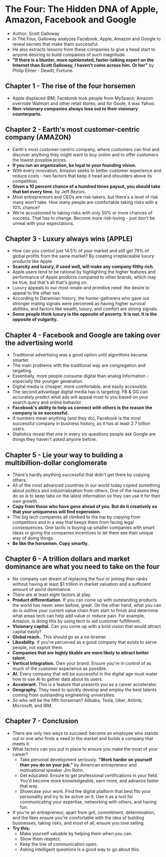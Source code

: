 # The Four: The Hidden DNA of Apple, Amazon, Facebook and Google
- Author: Scott Galloway
- In The Four, Galloway analyzes Facebook, Apple, Amazon and Google to reveal secrets that make them successful.
- He also extracts lessons from these companies to give a head start to anyone desiring to build companies of such magnitude.
- **"If there is a blunter, more opinionated, faster-talking expert on the Internet than Scott Galloway, I haven't come across him. Or her"** by Philip Elmer - Dewitt, Fortune.

## Chapter 1 - The rise of the four horsemen
- Apple displaced IBM; Facebook took people from MySpace; Amazon overrode Walmart and other retail stores; and for Goole, it was Yahoo.
- **Non-visionary companies always lose out to their visionary counterparts.**

## Chapter 2 - Earth's most customer-centric company (AMAZON)
- Earth's most customer-centric company, where customers can find and discover anything they might want to buy online and to offer customers the lowest possible prices.
- **If you run an organization, be loyal to your founding vision.**
- With every innovation, Amazon seeks to better customer experience and reduce costs - two factors that keep it head and shoulders above its competition.
- **Given a 10 percent chance of a hundred times payout, you should take that bet every time.** by Jeff Bezors.
- Most entrepreneurs and CEOs are risk-takers, but there's a level of risk many won't take. How many people are comfortable taking risks with a 10% chance?
- We're accustomed to taking risks with only 50% or more chances of success. That has to change. Become more risk-loving - just don't be unreal with your expectations.

## Chapter 3 - Luxury always wins (APPLE)
- How can you control just 14.5% of your market and still get 79% of global profits from the same market? By creating irreplaceable luxury products like Apple.
- **Scarcity and luxury, if used well, will make any company filthy rich.**
- Apple users tend to be rational by highlighting the higher features and performance of Apple products compared to other brands, which may be true, but that's all that's going on.
- Luxury appeals to our most innate and primitive need: the desire to appeal to the other sex.
- According to Darwinian history, the hunter-gatherers who gave out stronger mating signals were perceived as having higher survival abilities, and factors like wealth, luxury, and comfort are strong signals.
- **Some people think luxury is the opposite of poverty. It is not. It is the opposite of vulgarity.**

## Chapter 4 - Facebook and Google are taking over the advertising world
- Traditional advertising was a good option until algorithms became smarter.
- The main problems with the traditional way are congregation and targeting.
- Essentially, more people consume digital than analog information - especially the younger generation.
- Digital media is cheaper, more comfortable, and easily accessible.
- The second advantage digital media has is targeting. FB & GG can accurately predict what ads will appeal most to you based on your search query and online behavior.
- **Facebook's ability to help us connect with others is the reason the company is so successful.**
- If numbers mean anything (and they do), Facebook is the most successful company in business history, as it has at least 2.7 billion users.
- Statistics reveal that one in every six questions people ask Google are things they haven't asked anyone before.

## Chapter 5 - Lie your way to building a multibillion-dollar conglomerate
- There's hardly anything successful that didn't get there by copying others.
- All of the most advanced countries in our world today copied something about politics and industrialization from others. One of the reasons they do so is to keep tabs on the latest information so they can use it for their own growth.
- **Copy from those who have gone ahead of you. But do it creatively so that your uniqueness will find experssion.**
- The big tech companies all climbed to the top by copying from competitors and in a way that keeps them from facing legal consequences. One tactic is buying up smaller companies with smart ideas or giving the companies incentives to let them see their unique way of doing things.
- **Be like the horsemen. Copy smartly.**

## Chapter 6 - A trillion dollars and market dominance are what you need to take on the four
- No company can dream of replacing the four or joining their ranks without having at least $1 trillion in market valuation and a sufficient amount of world dominance.
- There are at least eight factors at play.
- **Product differentiation.** If you can come up with outstanding products the world has never seen before, great. On the other hand, what you can do is outline your current value chain from start to finish and determine what areas tech can help add value or reduce pain. For example, Amazon, is doing this by using tech to aid customer fulfillment.
- **Visionary capital.** Can you come up with a bold vision that would attract capital easily?
- **Global reach.**. This should go as a no-brainer.
- **Likeability.** If you're perceived as a good company that exists to serve people, not exploit them.
- **Companies that are highly likable are more likely to attract better talent.**
- **Vertical Integration.** Own your brand. Ensure you're in control of as much of the customer experience as possible.
- **AI.** Every company that will be successful in the digital age must mater how to use AI to gather data about its users.
- **Accelerant.** This is a feature that presents you as a career accelerator.
- **Geography.** They need to quickly develop and employ the best talents coming from outstanding engineering universities.
- So who will be the fifth horseman? Alibaba, Tesla, Uber, Airbnb, Microsoft, and IBM.

## Chapter 7 - Conclusion
- There are only two ways  to succeed: become an employee who stands out or one who finds a need in the market and builds a company that meets it.
- What factors can you put in place to ensure you make the most of your career?
  + Take personal development seriously. **"Work harder on yourself than you do on your job."** by American entrepreneur and motivational speaker Jim Rohn.
  + Get educated. Ensure to get professional certifications in your field. You'd become more knowledgeable, earn more, and advance faster that way.
  + Showcase your work. Find the digital platform that best fits your personality and try to be active on it. Use it as a tool for communicating your expertise, networking with others, and having fun.
- If you're an entrepreneur, apart from grit, commitment, determination, and the likes ensure you're comfortable with the idea of building businesses, taking risks, and most of all, ensure you love selling.
- **Try this:**
  + Make yourself valuable by helping them when you can.
  + Show them respect.
  + Keep the line of communication open.
  + Asking intelligent questions is a good way to go about this.
